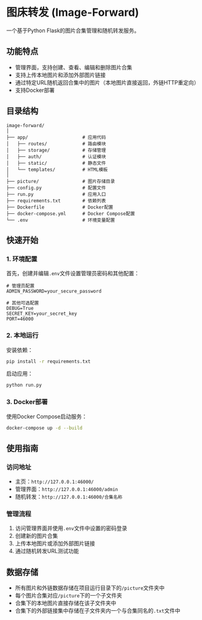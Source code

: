 # 图床转发 (Image-Forward)

一个基于Python Flask的图片合集管理和随机转发服务。

## 功能特点

- 管理界面，支持创建、查看、编辑和删除图片合集
- 支持上传本地图片和添加外部图片链接
- 通过特定URL随机返回合集中的图片（本地图片直接返回，外链HTTP重定向）
- 支持Docker部署

## 目录结构

```
image-forward/
│
├── app/                    # 应用代码
│   ├── routes/             # 路由模块
│   ├── storage/            # 存储管理
│   ├── auth/               # 认证模块
│   ├── static/             # 静态文件
│   └── templates/          # HTML模板
│
├── picture/                # 图片存储目录
├── config.py               # 配置文件
├── run.py                  # 应用入口
├── requirements.txt        # 依赖列表
├── Dockerfile              # Docker配置
├── docker-compose.yml      # Docker Compose配置
└── .env                    # 环境变量配置
```

## 快速开始

### 1. 环境配置

首先，创建并编辑`.env`文件设置管理员密码和其他配置：

```
# 管理员配置
ADMIN_PASSWORD=your_secure_password

# 其他可选配置
DEBUG=True
SECRET_KEY=your_secret_key
PORT=46000
```

### 2. 本地运行

安装依赖：

```bash
pip install -r requirements.txt
```

启动应用：

```bash
python run.py
```

### 3. Docker部署

使用Docker Compose启动服务：

```bash
docker-compose up -d --build
```

## 使用指南

### 访问地址

- 主页：`http://127.0.0.1:46000/`
- 管理界面：`http://127.0.0.1:46000/admin`
- 随机转发：`http://127.0.0.1:46000/合集名称`

### 管理流程

1. 访问管理界面并使用`.env`文件中设置的密码登录
2. 创建新的图片合集
3. 上传本地图片或添加外部图片链接
4. 通过随机转发URL测试功能

## 数据存储

- 所有图片和外链数据存储在项目运行目录下的`/picture`文件夹中
- 每个图片合集对应`/picture`下的一个子文件夹
- 合集下的本地图片直接存储在该子文件夹中
- 合集下的外部链接集中存储在子文件夹内一个与合集同名的`.txt`文件中
